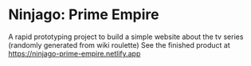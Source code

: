 # Ninjago: Prime Empire

A rapid prototyping project to build a simple website about the tv series (randomly generated from wiki roulette)
See the finished product at https://ninjago-prime-empire.netlify.app
